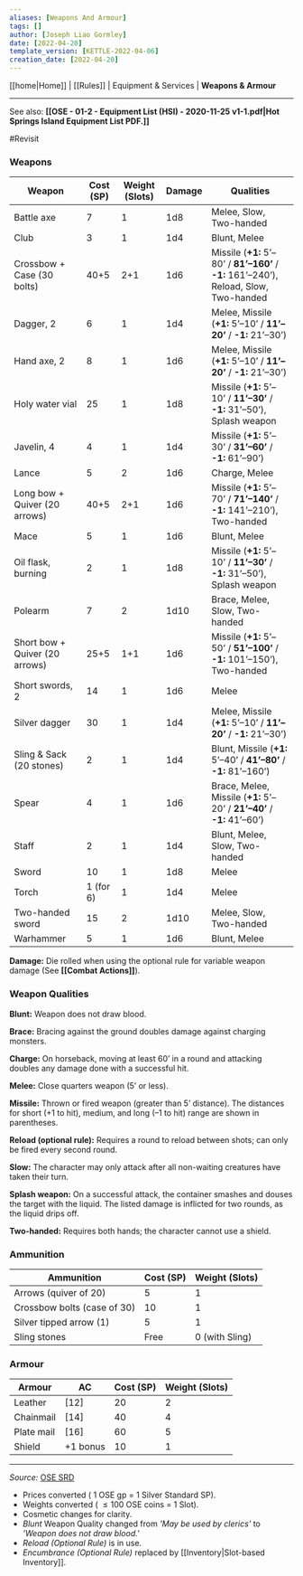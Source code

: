 ```yaml
---
aliases: [Weapons And Armour]
tags: []
author: [Joseph Liao Gormley]
date: [2022-04-20]
template_version: [KETTLE-2022-04-06]
creation_date: [2022-04-20]
---
```

<!-- Home | Character Creation | -->
[[home|Home]] | [[Rules]] | Equipment & Services | **Weapons & Armour**
___
See also: **[[OSE - 01-2 - Equipment List (HSI) - 2020-11-25 v1-1.pdf|Hot Springs Island Equipment List PDF.]]**

#Revisit

### Weapons

| Weapon                         | Cost (SP) | Weight (Slots) | Damage | Qualities                                                                     |
| ------------------------------ | --------- | -------------- | ------ | ----------------------------------------------------------------------------- |
| Battle axe                     | 7         | 1              | 1d8    | Melee, Slow, Two-handed                                                       |
| Club                           | 3         | 1              | 1d4    | Blunt, Melee                                                                  |
| Crossbow + Case (30 bolts)     | 40+5      | 2+1            | 1d6    | Missile (**+1:** 5’–80’ / **81’–160’** / **-1:** 161’–240’), Reload, Slow, Two-handed |
| Dagger, 2                      | 6         | 1              | 1d4    | Melee, Missile (**+1:** 5’–10’ / **11’–20’** / **-1:** 21’–30’)                                   |
| Hand axe, 2                    | 8         | 1              | 1d6    | Melee, Missile (**+1:** 5’–10’ / **11’–20’** / **-1:** 21’–30’)                                   |
| Holy water vial                | 25        | 1              | 1d8    | Missile (**+1:** 5’–10’ / **11’–30’** / **-1:** 31’–50’), Splash weapon                           |
| Javelin, 4                     | 4         | 1              | 1d4    | Missile (**+1:** 5’–30’ / **31’–60’** / **-1:** 61’–90’)                                          |
| Lance                          | 5         | 2              | 1d6    | Charge, Melee                                                                 |
| Long bow + Quiver (20 arrows)  | 40+5      | 2+1            | 1d6    | Missile (**+1:** 5’–70’ / **71’–140’** / **-1:** 141’–210’), Two-handed                           |
| Mace                           | 5         | 1              | 1d6    | Blunt, Melee                                                                  |
| Oil flask, burning             | 2         | 1              | 1d8    | Missile (**+1:** 5’–10’ / **11’–30’** / **-1:** 31’–50’), Splash weapon                           |
| Polearm                        | 7         | 2              | 1d10   | Brace, Melee, Slow, Two-handed                                                |
| Short bow + Quiver (20 arrows) | 25+5      | 1+1            | 1d6    | Missile (**+1:** 5’–50’ / **51’–100’** / **-1:** 101’–150’), Two-handed                           |
| Short swords, 2                | 14        | 1              | 1d6    | Melee                                                                         |
| Silver dagger                  | 30        | 1              | 1d4    | Melee, Missile (**+1:** 5’–10’ / **11’–20’** / **-1:** 21’–30’)                                   |
| Sling & Sack (20 stones)       | 2         | 1              | 1d4    | Blunt, Missile (**+1:** 5’–40’ / **41’–80’** / **-1:** 81’–160’)                                  |
| Spear                          | 4         | 1              | 1d6    | Brace, Melee, Missile (**+1:** 5’–20’ / **21’–40’** / **-1:** 41’–60’)                            |
| Staff                          | 2         | 1              | 1d4    | Blunt, Melee, Slow, Two-handed                                                |
| Sword                          | 10        | 1              | 1d8    | Melee                                                                         |
| Torch                          | 1 (for 6) | 1              | 1d4    | Melee                                                                         |
| Two-handed sword               | 15        | 2              | 1d10   | Melee, Slow, Two-handed                                                       |
| Warhammer                      | 5         | 1              | 1d6    | Blunt, Melee                                                                  |

**Damage:** Die rolled when using the optional rule for variable weapon damage (See **[[Combat Actions]]**).

### Weapon Qualities

**Blunt:** Weapon does not draw blood.

**Brace:** Bracing against the ground doubles damage against charging monsters.

**Charge:** On horseback, moving at least 60’ in a round and attacking doubles any damage done with a successful hit.

**Melee:** Close quarters weapon (5’ or less).

**Missile:** Thrown or fired weapon (greater than 5’ distance). The distances for short (+1 to hit), medium, and long (–1 to hit) range are shown in parentheses.

**Reload (optional rule):** Requires a round to reload between shots; can only be fired every second round.

**Slow:** The character may only attack after all non-waiting creatures have taken their turn.<!--The character acts last in each combat round (see **[[Combat Actions]]**). #Revisit -->

**Splash weapon:** On a successful attack, the container smashes and douses the target with the liquid. The listed damage is inflicted for two rounds, as the liquid drips off.

**Two-handed:** Requires both hands; the character cannot use a shield.

### Ammunition
| **Ammunition**              | **Cost (SP)** | Weight (Slots) |
| --------------------------- | ------------- | -------------- |
| Arrows (quiver of 20)       | 5             | 1               |
| Crossbow bolts (case of 30) | 10            | 1               |
| Silver tipped arrow (1)     | 5             | 1               |
| Sling stones                | Free          | 0 (with Sling)              |


### Armour
| Armour     | AC       | Cost (SP) | Weight (Slots) |
| ---------- | -------- | --------- | -------------- |
| Leather    | [12]     | 20        | 2            |
| Chainmail  | [14]     | 40        | 4            |
| Plate mail | [16]     | 60        | 5            |
| Shield     | +1 bonus | 10        | 1            |




___
*Source:* [OSE SRD](https://oldschoolessentials.necroticgnome.com/srd/index.php/Weapons_And_Armour)
- Prices converted ( $1$ OSE gp = $1$ Silver Standard SP).
- Weights converted ( $\leq100$ OSE coins = $1$ Slot).
- Cosmetic changes for clarity.
- *Blunt* Weapon Quality changed from *'May be used by clerics'* to *'Weapon does not draw blood.'*
- *Reload (Optional Rule)* is in use.
- *Encumbrance (Optional Rule)* replaced by [[Inventory|Slot-based Inventory]].
<!--*See also:* 
*References:*
 -->
<!-- Sources, read more, links, etc. -->
<!-- *Source: Entry by [[Mike Maxin]].* -->
<!-- Leave an empty line at the end, otherwise Exporter complains. -->
